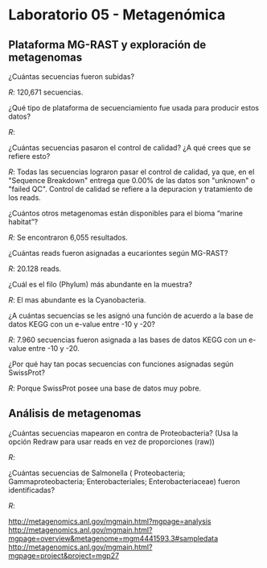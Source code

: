 # Laboratorio 05 - Metagenómica

## Plataforma MG-RAST y exploración de metagenomas

¿Cuántas secuencias fueron subidas? 

_R_: 120,671 secuencias.

¿Qué tipo de plataforma de secuenciamiento fue usada para producir estos datos?

_R_: 

¿Cuántas secuencias pasaron el control de calidad? ¿A qué crees que se refiere esto?

_R_: Todas las secuencias lograron pasar el control de calidad, ya que, en el "Sequence Breakdown" entrega que 0.00% de las datos son "unknown" o "failed QC". Control de calidad se refiere a la depuracion y tratamiento de los reads. 

¿Cuántos otros metagenomas están disponibles para el bioma “marine habitat”?

_R_: Se encontraron 6,055 resultados.

¿Cuántas reads fueron asignadas a eucariontes según MG-RAST?

_R_: 20.128 reads.

¿Cuál es el filo (Phylum) más abundante en la muestra?

_R_: El mas abundante es la Cyanobacteria.

¿A cuántas secuencias se les asignó una función de acuerdo a la base de datos KEGG con un e-value entre -10 y -20?

_R_: 7.960 secuencias fueron asignada a las bases de datos KEGG con un e-value entre -10 y -20.

¿Por qué hay tan pocas secuencias con funciones asignadas según SwissProt?

_R_: Porque SwissProt posee una base de datos muy pobre.

## Análisis de metagenomas

¿Cuántas secuencias mapearon en contra de Proteobacteria? (Usa la opción Redraw para usar reads en vez de proporciones (raw)) 

_R_:

¿Cuántas secuencias de Salmonella ( Proteobacteria; Gammaproteobacteria; Enterobacteriales; Enterobacteriaceae) fueron identificadas?

_R_:


http://metagenomics.anl.gov/mgmain.html?mgpage=analysis
http://metagenomics.anl.gov/mgmain.html?mgpage=overview&metagenome=mgm4441593.3#sampledata
http://metagenomics.anl.gov/mgmain.html?mgpage=project&project=mgp27
